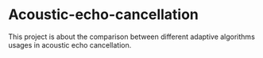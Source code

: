 # Acoustic-echo-cancellation
This project is about the comparison between different adaptive algorithms usages in acoustic echo cancellation. 
